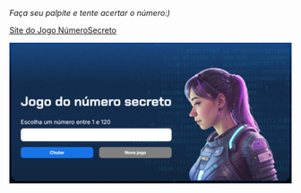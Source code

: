 *Faça seu palpite e tente acertar o número:)*

[Site do Jogo NúmeroSecreto](https://numero-secreto-au0gqiqdr-fabricios-projects-4d71b1f2.vercel.app/)

![Logo do projeto](/img/foto.png)
